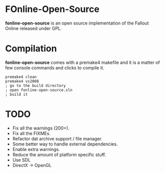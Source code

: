 # FOnline-Open-Source

**fonline-open-source** is an open source implementation of the Fallout Online released under GPL.

# Compilation
**fonline-open-source** comes with a premake4 makefile and it is a matter of few console commands and clicks to compile it.

    premake4 clean
    premake4 vs2008
    ; go to the build directory
    ; open fonline-open-source.sln
    ; build it

# TODO
* Fix all the warnings (200+).
* Fix all the FIXMEs.
* Refactor dat archive support / file manager.
* Some better way to handle external dependencies.
* Enable extra warnings.
* Reduce the amount of platform specific stuff.
* Use SDL
* DirectX -> OpenGL